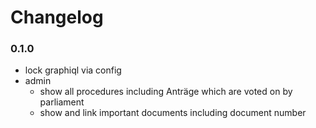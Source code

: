 # Changelog

### 0.1.0

* lock graphiql via config
* admin
  * show all procedures including Anträge which are voted on by parliament
  * show and link important documents including document number